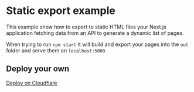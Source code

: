 # Static export example

This example show how to export to static HTML files your Next.js application fetching data from an API to generate a dynamic list of pages.

When trying to run `npm start` it will build and export your pages into the `out` folder and serve them on `localhost:5000`.

## Deploy your own

[Deploy on Cloudflare](https://developers.cloudflare.com/pages/framework-guides/deploy-a-nextjs-site)

